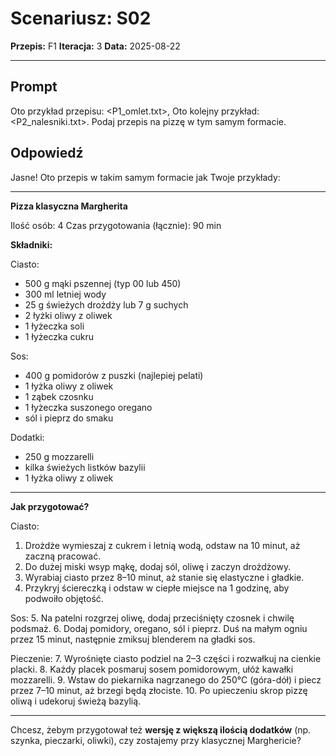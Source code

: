 ﻿# Scenariusz: S02
**Przepis:** F1
**Iteracja:** 3
**Data:** 2025-08-22

---

## Prompt
Oto przykład przepisu: <P1_omlet.txt>, Oto kolejny przykład: <P2_nalesniki.txt>. Podaj przepis na pizzę w tym samym formacie.


## Odpowiedź
Jasne! Oto przepis w takim samym formacie jak Twoje przykłady:

---

**Pizza klasyczna Margherita**

Ilość osób: 4
Czas przygotowania (łącznie): 90 min

**Składniki:**

Ciasto:

* 500 g mąki pszennej (typ 00 lub 450)
* 300 ml letniej wody
* 25 g świeżych drożdży lub 7 g suchych
* 2 łyżki oliwy z oliwek
* 1 łyżeczka soli
* 1 łyżeczka cukru

Sos:

* 400 g pomidorów z puszki (najlepiej pelati)
* 1 łyżka oliwy z oliwek
* 1 ząbek czosnku
* 1 łyżeczka suszonego oregano
* sól i pieprz do smaku

Dodatki:

* 250 g mozzarelli
* kilka świeżych listków bazylii
* 1 łyżka oliwy z oliwek

---

**Jak przygotować?**

Ciasto:

1. Drożdże wymieszaj z cukrem i letnią wodą, odstaw na 10 minut, aż zaczną pracować.
2. Do dużej miski wsyp mąkę, dodaj sól, oliwę i zaczyn drożdżowy.
3. Wyrabiaj ciasto przez 8–10 minut, aż stanie się elastyczne i gładkie.
4. Przykryj ściereczką i odstaw w ciepłe miejsce na 1 godzinę, aby podwoiło objętość.

Sos:
5\. Na patelni rozgrzej oliwę, dodaj przeciśnięty czosnek i chwilę podsmaż.
6\. Dodaj pomidory, oregano, sól i pieprz. Duś na małym ogniu przez 15 minut, następnie zmiksuj blenderem na gładki sos.

Pieczenie:
7\. Wyrośnięte ciasto podziel na 2–3 części i rozwałkuj na cienkie placki.
8\. Każdy placek posmaruj sosem pomidorowym, ułóż kawałki mozzarelli.
9\. Wstaw do piekarnika nagrzanego do 250°C (góra-dół) i piecz przez 7–10 minut, aż brzegi będą złociste.
10\. Po upieczeniu skrop pizzę oliwą i udekoruj świeżą bazylią.

---

Chcesz, żebym przygotował też **wersję z większą ilością dodatków** (np. szynka, pieczarki, oliwki), czy zostajemy przy klasycznej Marghericie?

